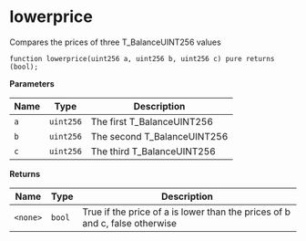# lowerprice
Compares the prices of three T_BalanceUINT256 values


```solidity
function lowerprice(uint256 a, uint256 b, uint256 c) pure returns (bool);
```
**Parameters**

|Name|Type|Description|
|----|----|-----------|
|`a`|`uint256`|The first T_BalanceUINT256|
|`b`|`uint256`|The second T_BalanceUINT256|
|`c`|`uint256`|The third T_BalanceUINT256|

**Returns**

|Name|Type|Description|
|----|----|-----------|
|`<none>`|`bool`|True if the price of a is lower than the prices of b and c, false otherwise|


